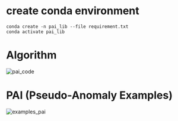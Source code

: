 # create conda environment
    conda create -n pai_lib --file requirement.txt
    conda activate pai_lib
# Algorithm

![pai_code](https://github.com/user-attachments/assets/4a385268-a1be-43b1-93d3-9526c7e0203e)

# PAI (Pseudo-Anomaly Examples) 
![examples_pai](https://github.com/user-attachments/assets/57257328-65af-4d42-a173-eab9f3be277b)
